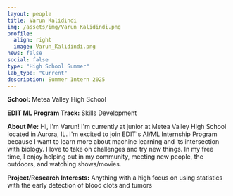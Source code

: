 ```yaml
---
layout: people
title: Varun Kalidindi
img: /assets/img/Varun_Kalidindi.png
profile:
  align: right
  image: Varun_Kalidindi.png
news: false
social: false
type: "High School Summer"
lab_type: "Current"
description: Summer Intern 2025
---
```


**School:** Metea Valley High School

**EDIT ML Program Track:**
Skills Development

**About Me:**
Hi, I'm Varun! I'm currently at junior at Metea Valley High School located in Aurora, IL. I'm excited to join EDIT's AI/ML Internship Program because I want to learn more about machine learning and its intersection with biology. I love to take on challenges and try new things. In my free time, I enjoy helping out in my community, meeting new people, the outdoors, and watching shows/movies.

**Project/Research Interests:**
Anything with a high focus on using statistics with the early detection of blood clots and tumors
    